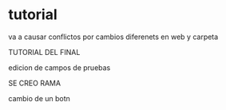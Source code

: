# tutorial


va a causar conflictos por cambios diferenets en web y carpeta

TUTORIAL DEL FINAL

edicion de campos de pruebas

SE CREO RAMA

cambio de un botn